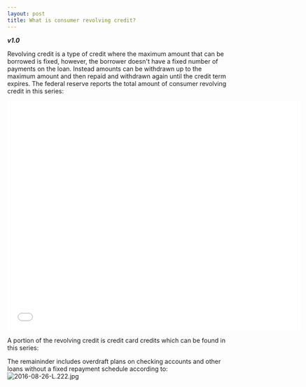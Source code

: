 ```yaml
---
layout: post
title: What is consumer revolving credit? 
---
```


**_v1.0_**

Revolving credit is a type of credit where the maximum amount that can be borrowed is fixed, however, the borrower doesn't have a fixed number of payments on the loan. Instead amounts can be withdrawn up to the maximum amount and then repaid and withdrawn again until the credit term expires. The federal reserve reports the total amount of consumer revolving credit in this series:

<iframe src="//fred.stlouisfed.org/graph/graph-landing.php?g=6Pbv&width=670&height=475" scrolling="no" frameborder="0" style="overflow:hidden; width:670px; height:525px;" allowTransparency="true"></iframe>

A portion of the revolving credit is credit card credits which can be found in this series:


The remaininder includes overdraft plans on checking accounts and other loans without a fixed repayment schedule according to:
![2016-08-26-L.222.jpg](https://raw.githubusercontent.com/hackeconomics/hackeconomics.github.io/master/images/2016-08-26-L-222.jpg)



